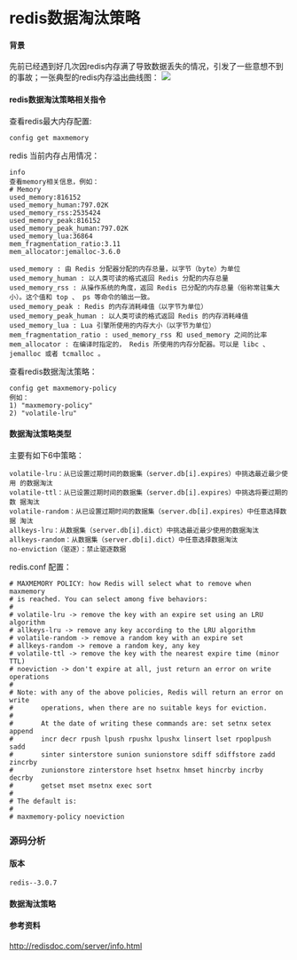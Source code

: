 # redis数据淘汰策略

#### 背景 
先前已经遇到好几次因redis内存满了导致数据丢失的情况，引发了一些意想不到的事故；一张典型的redis内存溢出曲线图：
![](https://github.com/lvsz1/db/blob/master/redis/res/redis_memory1.png)

#### redis数据淘汰策略相关指令
查看redis最大内存配置:
```
config get maxmemory
```

redis 当前内存占用情况：
```
info 
查看memory相关信息，例如：
# Memory
used_memory:816152
used_memory_human:797.02K
used_memory_rss:2535424
used_memory_peak:816152
used_memory_peak_human:797.02K
used_memory_lua:36864
mem_fragmentation_ratio:3.11
mem_allocator:jemalloc-3.6.0

used_memory : 由 Redis 分配器分配的内存总量，以字节（byte）为单位
used_memory_human : 以人类可读的格式返回 Redis 分配的内存总量
used_memory_rss : 从操作系统的角度，返回 Redis 已分配的内存总量（俗称常驻集大小）。这个值和 top 、 ps 等命令的输出一致。
used_memory_peak : Redis 的内存消耗峰值（以字节为单位）
used_memory_peak_human : 以人类可读的格式返回 Redis 的内存消耗峰值
used_memory_lua : Lua 引擎所使用的内存大小（以字节为单位）
mem_fragmentation_ratio : used_memory_rss 和 used_memory 之间的比率
mem_allocator : 在编译时指定的， Redis 所使用的内存分配器。可以是 libc 、 jemalloc 或者 tcmalloc 。
```

查看redis数据淘汰策略：
```
config get maxmemory-policy
例如：
1) "maxmemory-policy"
2) "volatile-lru"
```

#### 数据淘汰策略类型
主要有如下6中策略：
```
volatile-lru：从已设置过期时间的数据集（server.db[i].expires）中挑选最近最少使用 的数据淘汰
volatile-ttl：从已设置过期时间的数据集（server.db[i].expires）中挑选将要过期的数 据淘汰
volatile-random：从已设置过期时间的数据集（server.db[i].expires）中任意选择数据 淘汰
allkeys-lru：从数据集（server.db[i].dict）中挑选最近最少使用的数据淘汰
allkeys-random：从数据集（server.db[i].dict）中任意选择数据淘汰
no-enviction（驱逐）：禁止驱逐数据
```
redis.conf 配置：
```
# MAXMEMORY POLICY: how Redis will select what to remove when maxmemory
# is reached. You can select among five behaviors:
#
# volatile-lru -> remove the key with an expire set using an LRU algorithm
# allkeys-lru -> remove any key according to the LRU algorithm
# volatile-random -> remove a random key with an expire set
# allkeys-random -> remove a random key, any key
# volatile-ttl -> remove the key with the nearest expire time (minor TTL)
# noeviction -> don't expire at all, just return an error on write operations
#
# Note: with any of the above policies, Redis will return an error on write
#       operations, when there are no suitable keys for eviction.
#
#       At the date of writing these commands are: set setnx setex append
#       incr decr rpush lpush rpushx lpushx linsert lset rpoplpush sadd
#       sinter sinterstore sunion sunionstore sdiff sdiffstore zadd zincrby
#       zunionstore zinterstore hset hsetnx hmset hincrby incrby decrby
#       getset mset msetnx exec sort
#
# The default is:
#
# maxmemory-policy noeviction
```

### 源码分析
#### 版本
```
redis--3.0.7
```



#### 数据淘汰策略


#### 参考资料
<http://redisdoc.com/server/info.html>